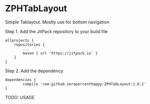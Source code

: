 # ZPHTabLayout
Simple Tablayout. Mostly use for bottom navigation


Step 1. Add the JitPack repository to your build file

	allprojects {
		repositories {
			...
			maven { url 'https://jitpack.io' }
		}
	}

Step 2. Add the dependency

	dependencies {
	        compile 'com.github.zeropercenthappy:ZPHTabLayout:1.0.2'
	}

TODO: USAGE
